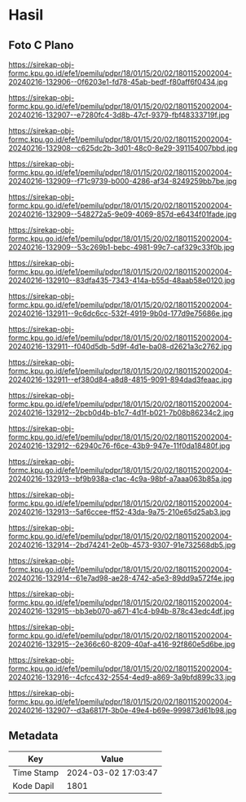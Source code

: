 # Hasil

## Foto C Plano

https://sirekap-obj-formc.kpu.go.id/efe1/pemilu/pdpr/18/01/15/20/02/1801152002004-20240216-132906--0f6203e1-fd78-45ab-bedf-f80aff6f0434.jpg

https://sirekap-obj-formc.kpu.go.id/efe1/pemilu/pdpr/18/01/15/20/02/1801152002004-20240216-132907--e7280fc4-3d8b-47cf-9379-fbf48333719f.jpg

https://sirekap-obj-formc.kpu.go.id/efe1/pemilu/pdpr/18/01/15/20/02/1801152002004-20240216-132908--c625dc2b-3d01-48c0-8e29-391154007bbd.jpg

https://sirekap-obj-formc.kpu.go.id/efe1/pemilu/pdpr/18/01/15/20/02/1801152002004-20240216-132909--f71c9739-b000-4286-af34-8249259bb7be.jpg

https://sirekap-obj-formc.kpu.go.id/efe1/pemilu/pdpr/18/01/15/20/02/1801152002004-20240216-132909--548272a5-9e09-4069-857d-e6434f01fade.jpg

https://sirekap-obj-formc.kpu.go.id/efe1/pemilu/pdpr/18/01/15/20/02/1801152002004-20240216-132909--53c269b1-bebc-4981-99c7-caf329c33f0b.jpg

https://sirekap-obj-formc.kpu.go.id/efe1/pemilu/pdpr/18/01/15/20/02/1801152002004-20240216-132910--83dfa435-7343-414a-b55d-48aab58e0120.jpg

https://sirekap-obj-formc.kpu.go.id/efe1/pemilu/pdpr/18/01/15/20/02/1801152002004-20240216-132911--9c6dc6cc-532f-4919-9b0d-177d9e75686e.jpg

https://sirekap-obj-formc.kpu.go.id/efe1/pemilu/pdpr/18/01/15/20/02/1801152002004-20240216-132911--f040d5db-5d9f-4d1e-ba08-d2621a3c2762.jpg

https://sirekap-obj-formc.kpu.go.id/efe1/pemilu/pdpr/18/01/15/20/02/1801152002004-20240216-132911--ef380d84-a8d8-4815-9091-894dad3feaac.jpg

https://sirekap-obj-formc.kpu.go.id/efe1/pemilu/pdpr/18/01/15/20/02/1801152002004-20240216-132912--2bcb0d4b-b1c7-4d1f-b021-7b08b86234c2.jpg

https://sirekap-obj-formc.kpu.go.id/efe1/pemilu/pdpr/18/01/15/20/02/1801152002004-20240216-132912--62940c76-f6ce-43b9-947e-11f0da18480f.jpg

https://sirekap-obj-formc.kpu.go.id/efe1/pemilu/pdpr/18/01/15/20/02/1801152002004-20240216-132913--bf9b938a-c1ac-4c9a-98bf-a7aaa063b85a.jpg

https://sirekap-obj-formc.kpu.go.id/efe1/pemilu/pdpr/18/01/15/20/02/1801152002004-20240216-132913--5af6ccee-ff52-43da-9a75-210e65d25ab3.jpg

https://sirekap-obj-formc.kpu.go.id/efe1/pemilu/pdpr/18/01/15/20/02/1801152002004-20240216-132914--2bd74241-2e0b-4573-9307-91e732568db5.jpg

https://sirekap-obj-formc.kpu.go.id/efe1/pemilu/pdpr/18/01/15/20/02/1801152002004-20240216-132914--61e7ad98-ae28-4742-a5e3-89dd9a572f4e.jpg

https://sirekap-obj-formc.kpu.go.id/efe1/pemilu/pdpr/18/01/15/20/02/1801152002004-20240216-132915--bb3eb070-a671-41c4-b94b-878c43edc4df.jpg

https://sirekap-obj-formc.kpu.go.id/efe1/pemilu/pdpr/18/01/15/20/02/1801152002004-20240216-132915--2e366c60-8209-40af-a416-92f860e5d6be.jpg

https://sirekap-obj-formc.kpu.go.id/efe1/pemilu/pdpr/18/01/15/20/02/1801152002004-20240216-132916--4cfcc432-2554-4ed9-a869-3a9bfd899c33.jpg

https://sirekap-obj-formc.kpu.go.id/efe1/pemilu/pdpr/18/01/15/20/02/1801152002004-20240216-132907--d3a6817f-3b0e-49e4-b69e-999873d61b98.jpg


## Metadata

| Key        | Value               |
| ---------- | ------------------- |
| Time Stamp | 2024-03-02 17:03:47 |
| Kode Dapil | 1801                |



